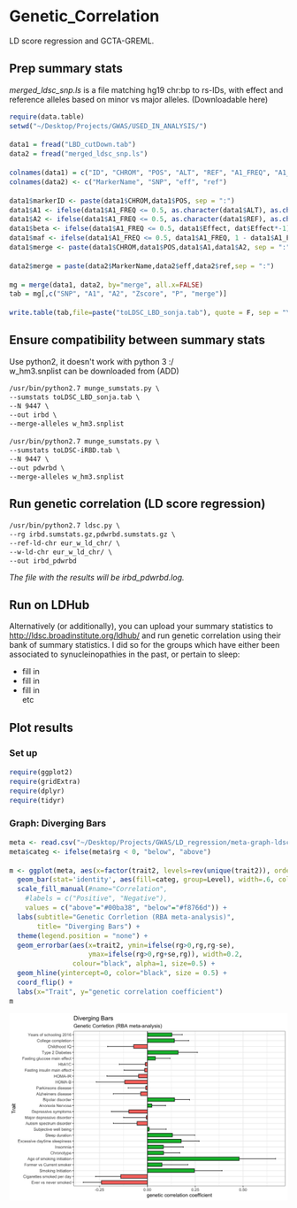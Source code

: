 # Genetic_Correlation
LD score regression and GCTA-GREML.  

## Prep summary stats
*merged_ldsc_snp.ls* is a file matching hg19 chr:bp to rs-IDs, with effect and reference alleles based on minor vs major alleles. (Downloadable here)

```R
require(data.table)
setwd("~/Desktop/Projects/GWAS/USED_IN_ANALYSIS/")

data1 = fread("LBD_cutDown.tab")
data2 = fread("merged_ldsc_snp.ls")

colnames(data1) = c("ID", "CHROM", "POS", "ALT", "REF", "A1_FREQ", "A1_CASE_FREQ", "A1_CTRL_FREQ", "Zscore", "Effect", "SE", "P")
colnames(data2) <- c("MarkerName", "SNP", "eff", "ref")

data1$markerID <- paste(data1$CHROM,data1$POS, sep = ":")
data1$A1 <- ifelse(data1$A1_FREQ <= 0.5, as.character(data1$ALT), as.character(data1$REF))
data1$A2 <- ifelse(data1$A1_FREQ <= 0.5, as.character(data1$REF), as.character(data1$ALT))
data1$beta <- ifelse(data1$A1_FREQ <= 0.5, data1$Effect, dat$Effect*-1)
data1$maf <- ifelse(data1$A1_FREQ <= 0.5, data1$A1_FREQ, 1 - data1$A1_FREQ)
data1$merge <- paste(data1$CHROM,data1$POS,data1$A1,data1$A2, sep = ":")

data2$merge = paste(data2$MarkerName,data2$eff,data2$ref,sep = ":")

mg = merge(data1, data2, by="merge", all.x=FALSE)
tab = mg[,c("SNP", "A1", "A2", "Zscore", "P", "merge")]

write.table(tab,file=paste("toLDSC_LBD_sonja.tab"), quote = F, sep = "\t", row.names = F)
````
## Ensure compatibility between summary stats
Use python2, it doesn't work with python 3 :/  
w_hm3.snplist can be downloaded from (ADD)  

````
/usr/bin/python2.7 munge_sumstats.py \
--sumstats toLDSC_LBD_sonja.tab \
--N 9447 \
--out irbd \
--merge-alleles w_hm3.snplist

/usr/bin/python2.7 munge_sumstats.py \
--sumstats toLDSC-iRBD.tab \
--N 9447 \
--out pdwrbd \
--merge-alleles w_hm3.snplist
````

## Run genetic correlation (LD score regression)
````
/usr/bin/python2.7 ldsc.py \
--rg irbd.sumstats.gz,pdwrbd.sumstats.gz \
--ref-ld-chr eur_w_ld_chr/ \
--w-ld-chr eur_w_ld_chr/ \
--out irbd_pdwrbd
````

*The file with the results will be irbd_pdwrbd.log.* 

## Run on LDHub
Alternatively (or additionally), you can upload your summary statistics to http://ldsc.broadinstitute.org/ldhub/ and run genetic correlation using their bank of summary statistics. I did so for the groups which have either been associated to synucleinopathies in the past, or pertain to sleep:  
* fill in
* fill in
* fill in  
etc

## Plot results 
### Set up
```R
require(ggplot2)
require(gridExtra)
require(dplyr)
require(tidyr)
```
### Graph: Diverging Bars

```R
meta <- read.csv("~/Desktop/Projects/GWAS/LD_regression/meta-graph-ldsc.csv", header=T)
meta$categ <- ifelse(meta$rg < 0, "below", "above")

m <- ggplot(meta, aes(x=factor(trait2, levels=rev(unique(trait2)), ordered=TRUE), y=rg, label=rg)) + 
  geom_bar(stat='identity', aes(fill=categ, group=Level), width=.6, color = "black")  +
  scale_fill_manual(#name="Correlation", 
    #labels = c("Positive", "Negative"), 
    values = c("above"="#00ba38", "below"="#f8766d")) + 
  labs(subtitle="Genetic Corrletion (RBA meta-analysis)", 
       title= "Diverging Bars") + 
  theme(legend.position = "none") +
  geom_errorbar(aes(x=trait2, ymin=ifelse(rg>0,rg,rg-se), 
                    ymax=ifelse(rg>0,rg+se,rg)), width=0.2, 
                colour="black", alpha=1, size=0.5) +
  geom_hline(yintercept=0, color="black", size = 0.5) +
  coord_flip() +
  labs(x="Trait", y="genetic correlation coefficient") 
m
```
![meta diverging bars](meta-correlations.jpeg)
